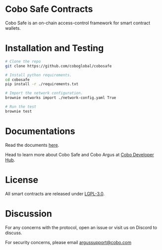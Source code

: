 # Cobo Safe Contracts

Cobo Safe is an on-chain access-control framework for smart contract wallets. 

# Installation and Testing

```sh
# Clone the repo
git clone https://github.com/coboglobal/cobosafe

# Install python requirements.
cd cobosafe
pip install -r ./requirements.txt

# Import the network configuration.
brownie networks import ./network-config.yaml True

# Run the test
brownie test
```

# Documentations

Read the documents [here](./docs/README.md). 

Head to learn more about Cobo Safe and Cobo Argus at [Cobo Developer Hub](https://www.cobo.com/developers/smart-contract-wallet/cobosafe).

# License

All smart contracts are released under [LGPL-3.0](./LICENSE).

# Discussion

For any concerns with the protocol, open an issue or visit us on Discord to discuss.

For security concerns, please email argussupport@cobo.com